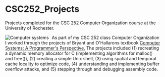 # CSC252_Projects
Projects completed for the CSC 252 Computer Organization course at the University of Rochester.

<img src="http://www.cb-india.com/images/detailed/4/computer-systems-a-programmer-s-perspective-original-imaerfy3utyzgzpx.jpeg"
     alt="Computer systems"
     style="float: left; margin-right: 10px;" />
     
As part of my CSC 252 class Computer Organization I worked through the projects of Bryant and O'Hallarons textbook <a href="https://www.amazon.com/Computer-Systems-Programmers-Perspective-3rd/dp/013409266X">Computer Systems: A Programmer's Perspective.</a>
The projects included (1) recreating a dynamic memory allocator for C (implementing algorithms for malloc() and free()), (2) creating a simple Unix shell, (3) using spatial and temporal cache locality to optimize code, (4) understanding and implementing buffer overflow attacks, and (5) stepping through and debugging assembly code.
